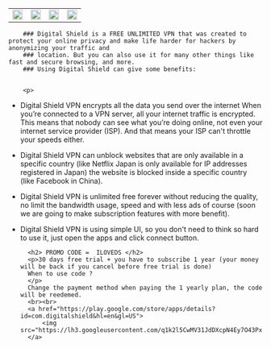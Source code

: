 
<head>
    <link rel="shortcut icon" type="image/x-icon" href="./favicon.ico">
</head>
<body>
    <div>
        <table>
            <tr>
                <td>
                    <img src="https://play-lh.googleusercontent.com/4tOrdJRtykP9l25AvlVv1lVtuSWwCa9Ls22ZDZ7LqdDW5KYnXqphxEsNsJoV0TFGrg=w526-h296-rw" width="100%">
                </td>
                <td>
                    <img src="https://play-lh.googleusercontent.com/HHJXM9-xSppEYEqejJkboiTZv7BfAbSx8TD_KCDU4IhYgqONZ8sNU6mvmMAlJMHpaLo1=w526-h296-rw" width="100%">
                </td>
                <td>
                    <img src="https://play-lh.googleusercontent.com/h57P0yuu0lW_kBgM0maHUsRkO5oRPtaAWNLtETtMZ573yNvexKbIWzJPjM1aGvnxtg=w526-h296-rw" width="100%">
                </td>
                <td>
                    <img src="https://play-lh.googleusercontent.com/50Z3GdxglgNzX40sCCIac2WH7xIdWe4k91br9qF7lt3ll0Du48agndf53uW-1ATUvVk=w526-h296-rw" width="100%">
                </td>
            </tr>
        </table>
        
        ### Digital Shield is a FREE UNLIMITED VPN that was created to protect your online privacy and make life harder for hackers by anonymizing your traffic and
        ### location. But you can also use it for many other things like fast and secure browsing, and more.
        ### Using Digital Shield can give some benefits:
        

        <p>
* Digital Shield VPN encrypts all the data you send over the internet
When you’re connected to a VPN server, all your internet traffic is encrypted. This means that nobody can see what you’re doing online, not even your internet service provider (ISP). And that means your ISP can't throttle your speeds either.
        </p>
        <p>
* Digital Shield VPN can unblock websites that are only available in a specific country (like Netflix Japan is only available for IP addresses registered in Japan) the website is blocked inside a specific country (like Facebook in China).
        </p>
* Digital Shield VPN is unlimited free forever without reducing the quality, no limit the bandwidth usage, speed and with less ads of course (soon we are going to make subscription features with more benefit).
       <p>
* Digital Shield VPN is using simple UI, so you don't need to think so hard to use it, just open the apps and click connect button.
       </p>
        
        <h2> PROMO CODE =  ILOVEDS </h2>
        <p>30 days free trial + you have to subscribe 1 year (your money will be back if you cancel before free trial is done)
        When to use code ?
        </p>
        Change the payment method when paying the 1 yearly plan, the code will be reedemed.
        <br><br>
        <a href="https://play.google.com/store/apps/details?id=com.digitalshield&hl=en&gl=US">
            <img src="https://lh3.googleusercontent.com/q1k2l5CwMV31JdDXcpN4Ey7O43PxnjAuZBTmcHEwQxVuv_2wCE2gAAQMWxwNUC2FYEOnYgFPOpw6kmHJWuEGeIBLTj9CuxcOEeU8UXyzWJq4NJM3lg=s0">
        </a>
    </div>
</body>





